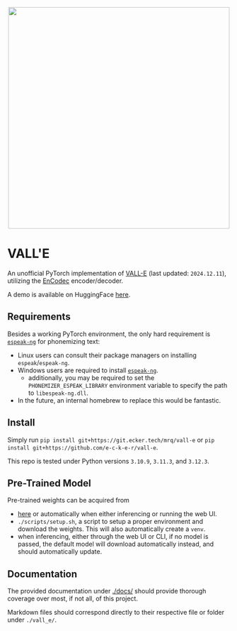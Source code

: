 <p align="center">
<img src="./vall-e.png" width="500px"></img>
</p>

# VALL'E

An unofficial PyTorch implementation of [VALL-E](https://vall-e-demo.ecker.tech/) (last updated: `2024.12.11`), utilizing the [EnCodec](https://github.com/facebookresearch/encodec) encoder/decoder.

A demo is available on HuggingFace [here](https://huggingface.co/spaces/ecker/vall-e).

## Requirements

Besides a working PyTorch environment, the only hard requirement is [`espeak-ng`](https://github.com/espeak-ng/espeak-ng/) for phonemizing text:
- Linux users can consult their package managers on installing `espeak`/`espeak-ng`.
- Windows users are required to install [`espeak-ng`](https://github.com/espeak-ng/espeak-ng/releases/tag/1.51#Assets).
  + additionally, you may be required to set the `PHONEMIZER_ESPEAK_LIBRARY` environment variable to specify the path to `libespeak-ng.dll`.
- In the future, an internal homebrew to replace this would be fantastic.

## Install

Simply run `pip install git+https://git.ecker.tech/mrq/vall-e` or `pip install git+https://github.com/e-c-k-e-r/vall-e`.

This repo is tested under Python versions `3.10.9`, `3.11.3`, and `3.12.3`.

## Pre-Trained Model

Pre-trained weights can be acquired from
* [here](https://huggingface.co/ecker/vall-e) or automatically when either inferencing or running the web UI.
* `./scripts/setup.sh`, a script to setup a proper environment and download the weights. This will also automatically create a `venv`.
* when inferencing, either through the web UI or CLI, if no model is passed, the default model will download automatically instead, and should automatically update.

## Documentation

The provided documentation under [./docs/](./docs/) should provide thorough coverage over most, if not all, of this project.

Markdown files should correspond directly to their respective file or folder under `./vall_e/`.
